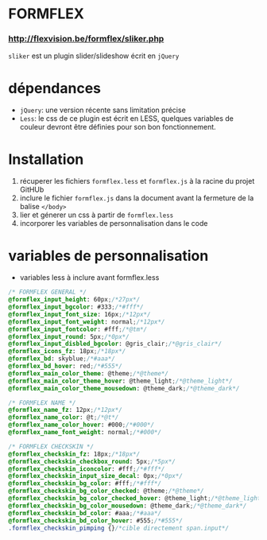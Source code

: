 # FORMFLEX
### <http://flexvision.be/formflex/sliker.php>

`sliker` est un plugin slider/slideshow écrit en `jQuery`

# dépendances
- `jQuery`: une version récente sans limitation précise
- `Less`: le css de ce plugin est écrit en LESS, quelques variables de couleur devront être définies pour son bon fonctionnement.

# Installation
1. récuperer les fichiers `formflex.less` et `formflex.js` à la racine du projet GitHUb
2. inclure le fichier `formflex.js` dans la document avant la fermeture de la balise `</body>`
3. lier et génerer un css à partir de `formflex.less`
4. incorporer les variables de personnalisation dans le code

# variables de personnalisation
- variables less à inclure avant formflex.less
```css
/* FORMFLEX GENERAL */
@formflex_input_height: 60px;/*27px*/
@formflex_input_bgcolor: #333;/*#fff*/
@formflex_input_font_size: 16px;/*12px*/
@formflex_input_font_weight: normal;/*12px*/
@formflex_input_fontcolor: #fff;/*@tm*/
@formflex_input_round: 5px;/*0px*/
@formflex_input_disbled_bgcolor: @gris_clair;/*@gris_clair*/
@formflex_icons_fz: 18px;/*18px*/
@formflex_bd: skyblue;/*#aaa*/
@formflex_bd_hover: red;/*#555*/
@formflex_main_color_theme: @theme;/*@theme*/
@formflex_main_color_theme_hover: @theme_light;/*@theme_light*/
@formflex_main_color_theme_mousedown: @theme_dark;/*@theme_dark*/

/* FORMFLEX NAME */
@formflex_name_fz: 12px;/*12px*/
@formflex_name_color: @t;/*@t*/
@formflex_name_color_hover: #000;/*#000*/
@formflex_name_font_weight: normal;/*#000*/

/* FORMFLEX CHECKSKIN */
@formflex_checkskin_fz: 18px;/*18px*/
@formflex_checkskin_checkbox_round: 5px;/*5px*/
@formflex_checkskin_iconcolor: #fff;/*#fff*/
@formflex_checkskin_input_size_decal: 0px;/*0px*/
@formflex_checkskin_bg_color: #fff;/*#fff*/
@formflex_checkskin_bg_color_checked: @theme;/*@theme*/
@formflex_checkskin_bg_color_checked_hover: @theme_light;/*@theme_light*/
@formflex_checkskin_bg_color_mousedown: @theme_dark;/*@theme_dark*/
@formflex_checkskin_bd_color: #aaa;/*#aaa*/
@formflex_checkskin_bd_color_hover: #555;/*#555*/
.formflex_checkskin_pimping {}/*cible directement span.input*/
```
